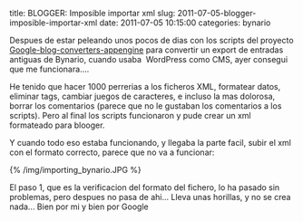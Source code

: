 title: BLOGGER: Imposible importar xml
slug: 2011-07-05-blogger-imposible-importar-xml
date: 2011-07-05 10:15:00
categories: bynario

Despues de estar peleando unos pocos de dias con los scripts del proyecto [Google-blog-converters-appengine](http://code.google.com/p/google-blog-converters-appengine/) para convertir un export de entradas antiguas de Bynario, cuando usaba &nbsp;WordPress como CMS, ayer consegui que me funcionara....

He tenido que hacer 1000 perrerias a los ficheros XML, formatear datos, eliminar tags, cambiar juegos de caracteres, e incluso la mas dolorosa, borrar los comentarios (parece que no le gustaban los comentarios a los scripts). Pero al final los scripts funcionaron y pude crear un xml formateado para blooger.

Y cuando todo eso estaba funcionando, y llegaba la parte facil, subir el xml con el formato correcto, parece que no va a funcionar:

{% /img/importing_bynario.JPG %}

El paso 1, que es la verificacion del formato del fichero, lo ha pasado sin problemas, pero despues no pasa de ahi... Lleva unas horillas, y no se crea nada... Bien por mi y bien por Google

